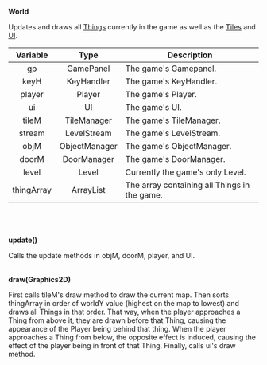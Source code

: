 __World__

Updates and draws all [Things](thing.md) currently in the game as well as the [Tiles](tile.md) and [UI](ui.md).

|  Variable  |       Type       | Description                                  |
|:----------:|:----------------:|----------------------------------------------|
|     gp     |    GamePanel     | The game's Gamepanel.                        |
|    keyH    |    KeyHandler    | The game's KeyHandler.                       |
|   player   |      Player      | The game's Player.                           |
|     ui     |        UI        | The game's UI.                               |
|   tileM    |   TileManager    | The game's TileManager.                      |
|   stream   |   LevelStream    | The game's LevelStream.                      |
|    objM    |  ObjectManager   | The game's ObjectManager.                    |
|   doorM    |   DoorManager    | The game's DoorManager.                      |
|   level    |      Level       | Currently the game's only Level.             |
| thingArray | ArrayList<Thing> | The array containing all Things in the game. |

\
\
\
__update()__

Calls the update methods in objM, doorM, player, and UI.

\
__draw(Graphics2D)__

First calls tileM's draw method to draw the current map. Then sorts thingArray in order of worldY value
(highest on the map to lowest) and draws all Things in that order. That way, when the player
approaches a Thing from above it, they are drawn before that Thing, causing the appearance of the Player being
behind that thing. When the player approaches a Thing from below, the opposite effect is induced, causing the 
effect of the player being in front of that Thing. Finally, calls ui's draw method.